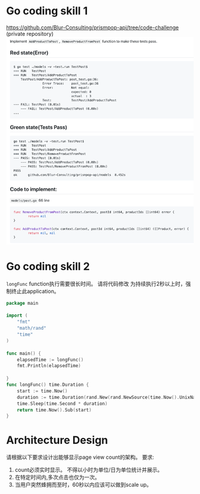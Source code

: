 # Go coding skill 1


https://github.com/Blur-Consulting/prismpop-api/tree/code-challenge (private repository)
![](code_challenge.png)


# Go coding skill 2

`longFunc` function执行需要很长时间。
请将代码修改 为持续执行2秒以上时，强制终止此application。


```go
package main

import (
	"fmt"
	"math/rand"
	"time"
)

func main() {
	elapsedTime := longFunc()
	fmt.Println(elapsedTime)

}
func longFunc() time.Duration {
	start := time.Now()
	duration := time.Duration(rand.New(rand.NewSource(time.Now().UnixNano())).Intn(5))
	time.Sleep(time.Second * duration)
	return time.Now().Sub(start)
}
```

# Architecture Design

请根据以下要求设计出能够显示page view count的架构。
要求:
1. count必须实时显示。 不得以小时为单位/日为单位统计并展示。
2. 在特定时间内,多次点击也仅为一次。
3. 当用户突然蜂拥而至时，60秒以内应该可以做到scale up。

